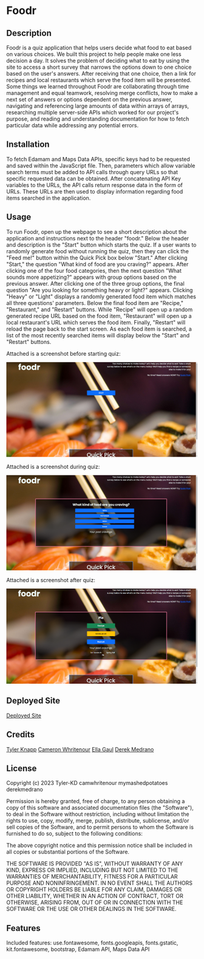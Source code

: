 # Foodr

## Description

Foodr is a quiz application that helps users decide what food to eat based on various choices.  We built this project to help people make one less decision a day.  It solves the problem of deciding what to eat by using the site to access a short survey that narrows the options down to one choice based on the user's answers.  After receiving that one choice, then a link for recipes and local restaurants which serve the food item will be presented.  Some things we learned throughout Foodr are collaborating through time management and equal teamwork, resolving merge conflicts, how to make a next set of answers or options dependent on the previous answer, navigating and referencing large amounts of data within arrays of arrays, researching multiple server-side APIs which worked for our project's purpose, and reading and understanding documentation for how to fetch particular data while addressing any potential errors.

## Installation

To fetch Edamam and Maps Data APIs, specific keys had to be requested and saved within the JavaScript file.  Then, parameters which allow variable search terms must be added to API calls through query URLs so that specific requested data can be obtained.  After concatenating API Key variables to the URLs, the API calls return response data in the form of URLs.  These URLs are then used to display information regarding food items searched in the application.       

## Usage

To run Foodr, open up the webpage to see a short description about the application and instructions next to the header "foodr."  Below the header and description is the "Start" button which starts the quiz.  If a user wants to randomly generate food without running the quiz, then they can click the "Feed me!" button within the Quick Pick box below "Start."  After clicking "Start," the question "What kind of food are you craving?" appears.  After clicking one of the four food categories, then the next question "What sounds more appetizing?" appears with group options based on the previous answer.  After clicking one of the three group options, the final question "Are you looking for something heavy or light?" appears.  Clicking "Heavy" or "Light" displays a randomly generated food item which matches all three questions' parameters.  Below the final food item are "Recipe," "Restaurant," and "Restart" buttons.  While "Recipe" will open up a random generated recipe URL based on the food item, "Restaurant" will open up a local restaurant's URL which serves the food item.  Finally, "Restart" will reload the page back to the start screen.  As each food item is searched, a list of the most recently searched items will display below the "Start" and "Restart" buttons.  

Attached is a screenshot before starting quiz:

![Before Quiz Screenshot](./assets/images/Foodr%20Before%20Screenshot.png)

Attached is a screenshot during quiz:

![During Quiz Screenshot](./assets/images/Foodr%20During%20Screenshot.png)

Attached is a screenshot after quiz:

![After Quiz Screenshot](./assets/images/Foodr%20After%20Screenshot.png)

## Deployed Site

[Deployed Site](https://camwhritenour.github.io/Foodr/)

## Credits

[Tyler Knapp](https://github.com/Tyler-KD)
[Cameron Whritenour](https://github.com/camwhritenour)
[Ella Gaul](https://github.com/mymashedpotatoes)
[Derek Medrano](https://github.com/derekmedrano)

## License

Copyright (c) 2023 Tyler-KD camwhritenour mymashedpotatoes derekmedrano

Permission is hereby granted, free of charge, to any person obtaining a copy of this software and associated documentation files (the "Software"), to deal in the Software without restriction, including without limitation the rights to use, copy, modify, merge, publish, distribute, sublicense, and/or sell copies of the Software, and to permit persons to whom the Software is furnished to do so, subject to the following conditions:

The above copyright notice and this permission notice shall be included in all copies or substantial portions of the Software.

THE SOFTWARE IS PROVIDED "AS IS", WITHOUT WARRANTY OF ANY KIND, EXPRESS OR IMPLIED, INCLUDING BUT NOT LIMITED TO THE WARRANTIES OF MERCHANTABILITY, FITNESS FOR A PARTICULAR PURPOSE AND NONINFRINGEMENT. IN NO EVENT SHALL THE AUTHORS OR COPYRIGHT HOLDERS BE LIABLE FOR ANY CLAIM, DAMAGES OR OTHER LIABILITY, WHETHER IN AN ACTION OF CONTRACT, TORT OR OTHERWISE, ARISING FROM, OUT OF OR IN CONNECTION WITH THE SOFTWARE OR THE USE OR OTHER DEALINGS IN THE SOFTWARE.

## Features

Included features: use.fontawesome, fonts.googleapis, fonts.gstatic, kit.fontawesome, bootstrap, Edamam API, Maps Data API